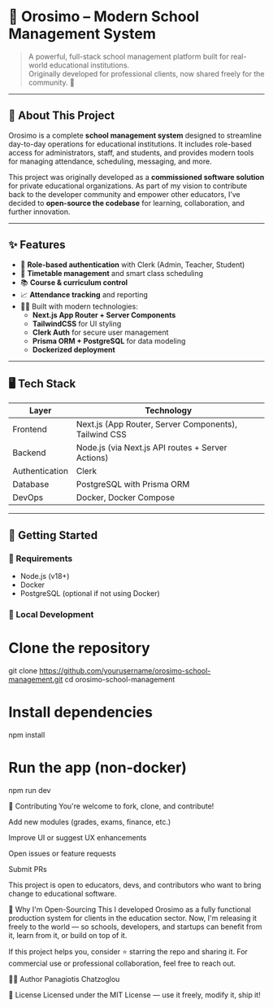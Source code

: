 # 🏫 Orosimo – Modern School Management System

> A powerful, full-stack school management platform built for real-world educational institutions.  
> Originally developed for professional clients, now shared freely for the community. 🚀

---

## 📌 About This Project

Orosimo is a complete **school management system** designed to streamline day-to-day operations for educational institutions. It includes role-based access for administrators, staff, and students, and provides modern tools for managing attendance, scheduling, messaging, and more.

This project was originally developed as a **commissioned software solution** for private educational organizations. As part of my vision to contribute back to the developer community and empower other educators, I’ve decided to **open-source the codebase** for learning, collaboration, and further innovation.

---

## ✨ Features

- 🔐 **Role-based authentication** with Clerk (Admin, Teacher, Student)
- 📅 **Timetable management** and smart class scheduling
- 📚 **Course & curriculum control**
- 📈 **Attendance tracking** and reporting
- 🧑‍💻 Built with modern technologies:
  - **Next.js App Router + Server Components**
  - **TailwindCSS** for UI styling
  - **Clerk Auth** for secure user management
  - **Prisma ORM + PostgreSQL** for data modeling
  - **Dockerized deployment**

---

## 🖥️ Tech Stack

| Layer         | Technology                        |
|---------------|-----------------------------------|
| Frontend      | Next.js (App Router, Server Components), Tailwind CSS |
| Backend       | Node.js (via Next.js API routes + Server Actions) |
| Authentication| Clerk                             |
| Database      | PostgreSQL with Prisma ORM        |
| DevOps        | Docker, Docker Compose            |

---

## 🚀 Getting Started

### 🔧 Requirements
- Node.js (v18+)
- Docker
- PostgreSQL (optional if not using Docker)

### 🧪 Local Development


# Clone the repository
git clone https://github.com/yourusername/orosimo-school-management.git
cd orosimo-school-management

# Install dependencies
npm install

# Run the app (non-docker)
npm run dev

🤝 Contributing
You're welcome to fork, clone, and contribute!

Add new modules (grades, exams, finance, etc.)

Improve UI or suggest UX enhancements

Open issues or feature requests

Submit PRs

This project is open to educators, devs, and contributors who want to bring change to educational software.

🎯 Why I'm Open-Sourcing This
I developed Orosimo as a fully functional production system for clients in the education sector.
Now, I'm releasing it freely to the world — so schools, developers, and startups can benefit from it, learn from it, or build on top of it.

If this project helps you, consider ⭐️ starring the repo and sharing it.
For commercial use or professional collaboration, feel free to reach out.

🧑‍💼 Author
Panagiotis Chatzoglou

📜 License
Licensed under the MIT License — use it freely, modify it, ship it!
